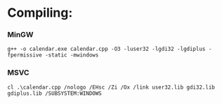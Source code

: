 # Compiling:

### MinGW
    g++ -o calendar.exe calendar.cpp -O3 -luser32 -lgdi32 -lgdiplus -fpermissive -static -mwindows
### MSVC
    cl .\calendar.cpp /nologo /EHsc /Zi /Ox /link user32.lib gdi32.lib gdiplus.lib /SUBSYSTEM:WINDOWS
